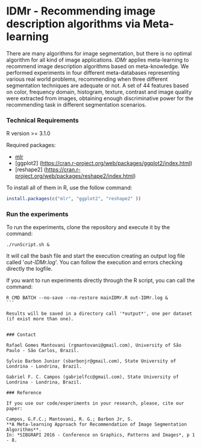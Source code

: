 # IDMr - Recommending image description algorithms via Meta-learning 

There are many algorithms for image segmentation, but there is no optimal algorithm for all kind of image applications. 
*IDMr* applies meta-learning to recommend image description algorithms based on meta-knowledge. 
We performed experiments in four different meta-databases representing various real world problems, 
recommending when three different segmentation techniques are adequate or not. A set of 44 features based on color, 
frequency domain, histogram, texture, contrast and image quality were extracted from images, obtaining enough discriminative 
power for the recommending task in different segmentation scenarios. 

### Technical Requirements

R version >= 3.1.0

Required packages: 
* [mlr](https://cran.r-project.org/web/packages/mlr/index.html)
* [ggplot2] (https://cran.r-project.org/web/packages/ggplot2/index.html)
* [reshape2] (https://cran.r-project.org/web/packages/reshape2/index.html)

To install all of them in R, use the follow command:
```R
install.packages(c("mlr", "ggplot2", "reshape2" ))
```

### Run the experiments

To run the experiments, clone the repository and execute it by the command:

```
./runScript.sh &
```
It will call the bash file and start the execution creating an output log file called '*out-IDMr.log*'. You can follow 
the execution and errors checking directly the logfile.

If you want to run experiments directly through the R script, you can call the command:

````
R CMD BATCH --no-save --no-restore mainIDMr.R out-IDMr.log & 
```

Results will be saved in a directory call '*output*', one per dataset (if exist more than one).


### Contact

Rafael Gomes Mantovani (rgmantovani@gmail.com), University of São Paulo - São Carlos, Brazil.

Sylvio Barbon Junior (sbarbonjr@gmail.com), State University of Londrina - Londrina, Brazil.

Gabriel F. C. Campos (gabrielfcc@gmail.com), State University of Londrina - Londrina, Brazil.

### Reference

If you use our code/experiments in your research, please, cite our paper:

Campos, G.F.C.; Mantovani, R. G.; Barbon Jr, S. 
**A Meta-learning Approach for Recommendation of Image Segmentation Algorithms**. 
In: *SIBGRAPI 2016 - Conference on Graphics, Patterns and Images*, p 1 - 8.

